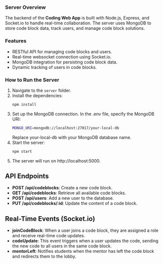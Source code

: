
### Server Overview

The backend of the **Coding Web App** is built with Node.js, Express, and Socket.io to handle real-time collaboration. The server uses MongoDB to store code block data, track users, and manage code block solutions.

### Features

- RESTful API for managing code blocks and users.
- Real-time websocket connection using Socket.io.
- MongoDB integration for persisting code block data.
- Dynamic tracking of users in code blocks.

### How to Run the Server

1. Navigate to the `server` folder.
2. Install the dependencies:
   ```bash
   npm install
   ```
3. Set up the MongoDB connection. In the .env file, specify the MongoDB URI:
    ```bash
   MONGO_URI=mongodb://localhost:27017/your-local-db
   ```
   Replace your-local-db with your MongoDB database name.
4. Start the server:
    ```bash
   npm start
   ```
5. The server will run on http://localhost:5000.

## API Endpoints

- **POST /api/codeblocks**: Create a new code block.
- **GET /api/codeblocks**: Retrieve all available code blocks.
- **POST /api/users**: Add a new user to the database.
- **PUT /api/codeblocks/:id**: Update the content of a code block.

## Real-Time Events (Socket.io)

- **joinCodeBlock**: When a user joins a code block, they are assigned a role and receive real-time code updates.
- **codeUpdate**: This event triggers when a user updates the code, sending the new code to all users in the same code block.
- **mentorLeft**: Notifies students when the mentor has left the code block and redirects them to the lobby.
